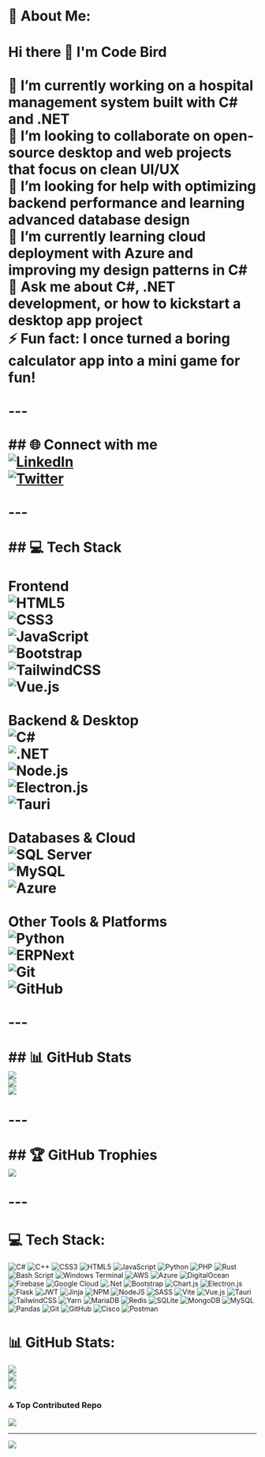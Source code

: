 # 💫 About Me:
# Hi there 👋 I'm Code Bird  <br><br>🔭 I’m currently working on a hospital management system built with C# and .NET  <br>🤝 I’m looking to collaborate on open-source desktop and web projects that focus on clean UI/UX  <br>👐 I’m looking for help with optimizing backend performance and learning advanced database design  <br>🌱 I’m currently learning cloud deployment with Azure and improving my design patterns in C#  <br>💬 Ask me about C#, .NET development, or how to kickstart a desktop app project  <br>⚡ Fun fact: I once turned a boring calculator app into a mini game for fun!  <br><br>---<br><br>## 🌐 Connect with me<br>[![LinkedIn](https://img.shields.io/badge/LinkedIn-0077B5?logo=linkedin&logoColor=white)](https://linkedin.com/)  <br>[![Twitter](https://img.shields.io/badge/Twitter-1DA1F2?logo=twitter&logoColor=white)](https://twitter.com/)<br><br>---<br><br>## 💻 Tech Stack<br><br>**Frontend**  <br>![HTML5](https://img.shields.io/badge/HTML5-E34F26?logo=html5&logoColor=white)  <br>![CSS3](https://img.shields.io/badge/CSS3-1572B6?logo=css3&logoColor=white)  <br>![JavaScript](https://img.shields.io/badge/JavaScript-F7DF1E?logo=javascript&logoColor=black)  <br>![Bootstrap](https://img.shields.io/badge/Bootstrap-7952B3?logo=bootstrap&logoColor=white)  <br>![TailwindCSS](https://img.shields.io/badge/Tailwind_CSS-06B6D4?logo=tailwind-css&logoColor=white)  <br>![Vue.js](https://img.shields.io/badge/Vue.js-35495E?logo=vue.js&logoColor=4FC08D)  <br><br>**Backend & Desktop**  <br>![C#](https://img.shields.io/badge/C%23-239120?logo=c-sharp&logoColor=white)  <br>![.NET](https://img.shields.io/badge/.NET-512BD4?logo=dotnet&logoColor=white)  <br>![Node.js](https://img.shields.io/badge/Node.js-339933?logo=node.js&logoColor=white)  <br>![Electron.js](https://img.shields.io/badge/Electron-47848F?logo=electron&logoColor=white)  <br>![Tauri](https://img.shields.io/badge/Tauri-FFC131?logo=tauri&logoColor=black)  <br><br>**Databases & Cloud**  <br>![SQL Server](https://img.shields.io/badge/SQL%20Server-CC2927?logo=microsoft-sql-server&logoColor=white)  <br>![MySQL](https://img.shields.io/badge/MySQL-4479A1?logo=mysql&logoColor=white)  <br>![Azure](https://img.shields.io/badge/Azure-0078D4?logo=microsoft-azure&logoColor=white)  <br><br>**Other Tools & Platforms**  <br>![Python](https://img.shields.io/badge/Python-3776AB?logo=python&logoColor=white)  <br>![ERPNext](https://img.shields.io/badge/ERPNext-0089FF?logo=frappe&logoColor=white)  <br>![Git](https://img.shields.io/badge/Git-F05032?logo=git&logoColor=white)  <br>![GitHub](https://img.shields.io/badge/GitHub-181717?logo=github&logoColor=white)  <br><br>---<br><br>## 📊 GitHub Stats<br>![](https://github-readme-stats.vercel.app/api?username=code-bird&theme=tokyonight&hide_border=true&include_all_commits=false&count_private=false)  <br>![](https://github-readme-streak-stats.herokuapp.com/?user=code-bird&theme=tokyonight&hide_border=true)  <br>![](https://github-readme-stats.vercel.app/api/top-langs/?username=code-bird&theme=tokyonight&hide_border=true&include_all_commits=false&count_private=false&layout=compact)  <br><br>---<br><br>## 🏆 GitHub Trophies<br>![](https://github-profile-trophy.vercel.app/?username=code-bird&theme=tokyonight&no-frame=true&no-bg=false&margin-w=4)<br><br>---<br>


# 💻 Tech Stack:
![C#](https://img.shields.io/badge/c%23-%23239120.svg?style=for-the-badge&logo=csharp&logoColor=white) ![C++](https://img.shields.io/badge/c++-%2300599C.svg?style=for-the-badge&logo=c%2B%2B&logoColor=white) ![CSS3](https://img.shields.io/badge/css3-%231572B6.svg?style=for-the-badge&logo=css3&logoColor=white) ![HTML5](https://img.shields.io/badge/html5-%23E34F26.svg?style=for-the-badge&logo=html5&logoColor=white) ![JavaScript](https://img.shields.io/badge/javascript-%23323330.svg?style=for-the-badge&logo=javascript&logoColor=%23F7DF1E) ![Python](https://img.shields.io/badge/python-3670A0?style=for-the-badge&logo=python&logoColor=ffdd54) ![PHP](https://img.shields.io/badge/php-%23777BB4.svg?style=for-the-badge&logo=php&logoColor=white) ![Rust](https://img.shields.io/badge/rust-%23000000.svg?style=for-the-badge&logo=rust&logoColor=white) ![Bash Script](https://img.shields.io/badge/bash_script-%23121011.svg?style=for-the-badge&logo=gnu-bash&logoColor=white) ![Windows Terminal](https://img.shields.io/badge/Windows%20Terminal-%234D4D4D.svg?style=for-the-badge&logo=windows-terminal&logoColor=white) ![AWS](https://img.shields.io/badge/AWS-%23FF9900.svg?style=for-the-badge&logo=amazon-aws&logoColor=white) ![Azure](https://img.shields.io/badge/azure-%230072C6.svg?style=for-the-badge&logo=microsoftazure&logoColor=white) ![DigitalOcean](https://img.shields.io/badge/DigitalOcean-%230167ff.svg?style=for-the-badge&logo=digitalOcean&logoColor=white) ![Firebase](https://img.shields.io/badge/firebase-%23039BE5.svg?style=for-the-badge&logo=firebase) ![Google Cloud](https://img.shields.io/badge/GoogleCloud-%234285F4.svg?style=for-the-badge&logo=google-cloud&logoColor=white) ![.Net](https://img.shields.io/badge/.NET-5C2D91?style=for-the-badge&logo=.net&logoColor=white) ![Bootstrap](https://img.shields.io/badge/bootstrap-%238511FA.svg?style=for-the-badge&logo=bootstrap&logoColor=white) ![Chart.js](https://img.shields.io/badge/chart.js-F5788D.svg?style=for-the-badge&logo=chart.js&logoColor=white) ![Electron.js](https://img.shields.io/badge/Electron-191970?style=for-the-badge&logo=Electron&logoColor=white) ![Flask](https://img.shields.io/badge/flask-%23000.svg?style=for-the-badge&logo=flask&logoColor=white) ![JWT](https://img.shields.io/badge/JWT-black?style=for-the-badge&logo=JSON%20web%20tokens) ![Jinja](https://img.shields.io/badge/jinja-white.svg?style=for-the-badge&logo=jinja&logoColor=black) ![NPM](https://img.shields.io/badge/NPM-%23CB3837.svg?style=for-the-badge&logo=npm&logoColor=white) ![NodeJS](https://img.shields.io/badge/node.js-6DA55F?style=for-the-badge&logo=node.js&logoColor=white) ![SASS](https://img.shields.io/badge/SASS-hotpink.svg?style=for-the-badge&logo=SASS&logoColor=white) ![Vite](https://img.shields.io/badge/vite-%23646CFF.svg?style=for-the-badge&logo=vite&logoColor=white) ![Vue.js](https://img.shields.io/badge/vue.js-%2335495e.svg?style=for-the-badge&logo=vuedotjs&logoColor=%234FC08D) ![Tauri](https://img.shields.io/badge/tauri-%2324C8DB.svg?style=for-the-badge&logo=tauri&logoColor=%23FFFFFF) ![TailwindCSS](https://img.shields.io/badge/tailwindcss-%2338B2AC.svg?style=for-the-badge&logo=tailwind-css&logoColor=white) ![Yarn](https://img.shields.io/badge/yarn-%232C8EBB.svg?style=for-the-badge&logo=yarn&logoColor=white) ![MariaDB](https://img.shields.io/badge/MariaDB-003545?style=for-the-badge&logo=mariadb&logoColor=white) ![Redis](https://img.shields.io/badge/redis-%23DD0031.svg?style=for-the-badge&logo=redis&logoColor=white) ![SQLite](https://img.shields.io/badge/sqlite-%2307405e.svg?style=for-the-badge&logo=sqlite&logoColor=white) ![MongoDB](https://img.shields.io/badge/MongoDB-%234ea94b.svg?style=for-the-badge&logo=mongodb&logoColor=white) ![MySQL](https://img.shields.io/badge/mysql-4479A1.svg?style=for-the-badge&logo=mysql&logoColor=white) ![Pandas](https://img.shields.io/badge/pandas-%23150458.svg?style=for-the-badge&logo=pandas&logoColor=white) ![Git](https://img.shields.io/badge/git-%23F05033.svg?style=for-the-badge&logo=git&logoColor=white) ![GitHub](https://img.shields.io/badge/github-%23121011.svg?style=for-the-badge&logo=github&logoColor=white) ![Cisco](https://img.shields.io/badge/cisco-%23049fd9.svg?style=for-the-badge&logo=cisco&logoColor=black) ![Postman](https://img.shields.io/badge/Postman-FF6C37?style=for-the-badge&logo=postman&logoColor=white)
# 📊 GitHub Stats:
![](https://github-readme-stats.vercel.app/api?username=Codebird&theme=dark&hide_border=false&include_all_commits=false&count_private=false)<br/>
![](https://nirzak-streak-stats.vercel.app/?user=Codebird&theme=dark&hide_border=false)<br/>
![](https://github-readme-stats.vercel.app/api/top-langs/?username=Codebird&theme=dark&hide_border=false&include_all_commits=false&count_private=false&layout=compact)

### 🔝 Top Contributed Repo
![](https://github-contributor-stats.vercel.app/api?username=Codebird&limit=5&theme=dark&combine_all_yearly_contributions=true)

---
[![](https://visitcount.itsvg.in/api?id=Codebird&icon=0&color=0)](https://visitcount.itsvg.in)

<!-- Proudly created with GPRM ( https://gprm.itsvg.in ) -->
